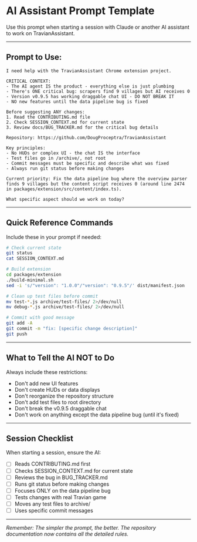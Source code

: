 # AI Assistant Prompt Template

Use this prompt when starting a session with Claude or another AI assistant to work on TravianAssistant.

---

## Prompt to Use:

```
I need help with the TravianAssistant Chrome extension project. 

CRITICAL CONTEXT:
- The AI agent IS the product - everything else is just plumbing
- There's ONE critical bug: scrapers find 9 villages but AI receives 0
- Version v0.9.5 has working draggable chat UI - DO NOT BREAK IT
- NO new features until the data pipeline bug is fixed

Before suggesting ANY changes:
1. Read the CONTRIBUTING.md file
2. Check SESSION_CONTEXT.md for current state
3. Review docs/BUG_TRACKER.md for the critical bug details

Repository: https://github.com/DougProceptra/TravianAssistant

Key principles:
- No HUDs or complex UI - the chat IS the interface
- Test files go in /archive/, not root
- Commit messages must be specific and describe what was fixed
- Always run git status before making changes

Current priority: Fix the data pipeline bug where the overview parser finds 9 villages but the content script receives 0 (around line 2474 in packages/extension/src/content/index.ts).

What specific aspect should we work on today?
```

---

## Quick Reference Commands

Include these in your prompt if needed:

```bash
# Check current state
git status
cat SESSION_CONTEXT.md

# Build extension
cd packages/extension
./build-minimal.sh
sed -i 's/"version": "1.0.0"/"version": "0.9.5"/' dist/manifest.json

# Clean up test files before commit
mv test-*.js archive/test-files/ 2>/dev/null
mv debug-*.js archive/test-files/ 2>/dev/null

# Commit with good message
git add -A
git commit -m "fix: [specific change description]"
git push
```

---

## What to Tell the AI NOT to Do

Always include these restrictions:
- Don't add new UI features
- Don't create HUDs or data displays
- Don't reorganize the repository structure
- Don't add test files to root directory
- Don't break the v0.9.5 draggable chat
- Don't work on anything except the data pipeline bug (until it's fixed)

---

## Session Checklist

When starting a session, ensure the AI:
- [ ] Reads CONTRIBUTING.md first
- [ ] Checks SESSION_CONTEXT.md for current state
- [ ] Reviews the bug in BUG_TRACKER.md
- [ ] Runs git status before making changes
- [ ] Focuses ONLY on the data pipeline bug
- [ ] Tests changes with real Travian game
- [ ] Moves any test files to archive/
- [ ] Uses specific commit messages

---

*Remember: The simpler the prompt, the better. The repository documentation now contains all the detailed rules.*
